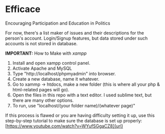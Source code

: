 # Efficace
Encouraging Participation and Education in Politics

For now, there's a list maker of issues and their descriptions for the person's account.
Login/Signup features, but data stored under such accounts is not stored in database.

**IMPORTANT:** How to Make with _xampp_
1. Install and open xampp control panel.
2. Activate Apache and MySQL
3. Type "http://localhost/phpmyadmin" into browser.
4. Create a new database, name it whatever.
5. Go to xammp -> htdocs, make a new folder (this is where all your php & html-related pages will go).
6. Open the files in this repo with a text editor. I used sublime text, but there are many other options.
7. To run, use "localhost/(your folder name)/(whatever page)"

If this process is flawed or you are having difficulty setting it up, use this step-by-step tutorial to make sure the database is set up properly: [https://www.youtube.com/watch?v=WYufSGgaCZ8](url)
